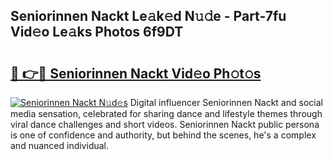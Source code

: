 ## Seniorinnen Nackt Le𝚊k𝚎d N𝚞𝚍e - Part-7fu Vid𝚎o Le𝚊ks Photos 6f9DT

# <h2><a href="http://fb2ugj.evod.top/?m=Seniorinnen+Nackt">🔗 👉🔴 Seniorinnen Nackt Vid𝚎o Ph𝚘t𝚘s</a></h2>

[![Seniorinnen Nackt N𝚞d𝚎s](https://i.imgur.com/8V9OHl7.gif)](http://fb2ugj.evod.top/?m=Seniorinnen+Nackt)
Digital influencer Seniorinnen Nackt and social media sensation, celebrated for sharing dance and lifestyle themes through viral dance challenges and short videos. Seniorinnen Nackt public persona is one of confidence and authority, but behind the scenes, he's a complex and nuanced individual. 
